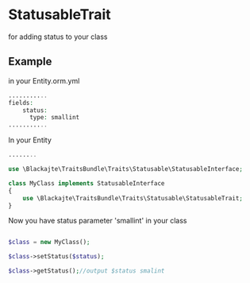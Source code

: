 StatusableTrait
================

for adding status to your class

Example
-------
in your Entity.orm.yml
```php
...........
fields:
    status:
      type: smallint
...........
```

In your Entity
```php
........

use \Blackajte\TraitsBundle\Traits\Statusable\StatusableInterface;

class MyClass implements StatusableInterface
{
	use \Blackajte\TraitsBundle\Traits\Statusable\StatusableTrait;
}

```

Now you have status parameter 'smallint' in your class
```php

$class = new MyClass();

$class->setStatus($status);

$class->getStatus();//output $status smalint

```